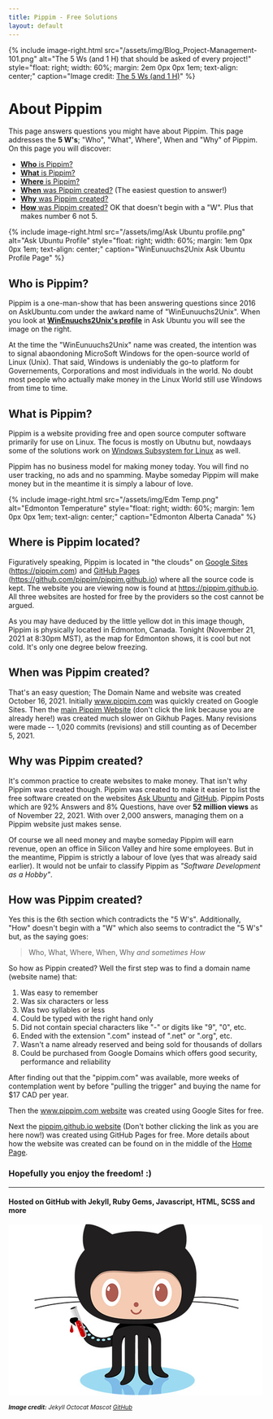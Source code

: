 ```yaml
---
title: Pippim - Free Solutions
layout: default
---
```


{% include image-right.html src="/assets/img/Blog_Project-Management-101.png"
   alt="The 5 Ws (and 1 H) that should be asked of every project!"
   style="float: right; width: 60%; margin: 2em 0px 0px 1em; text-align: center;"
   caption="Image credit: 
      <a href='https://www.workfront.com/blog/project-management-101-the-5-ws-and-1-h-that-should-be-asked-of-every-project'>The 5 Ws (and 1 H)</a>"
%}

# About Pippim

This page answers questions you might have about Pippim. This page
addresses the **5 W's**; "Who", "What", Where", When and "Why"
of Pippim. On this page you will discover:

- [**Who** is Pippim?](https://pippim.github.io/about.html#who-is-pippim?)
- [**What** is Pippim?](https://pippim.github.io/about.html#what-is-pippim?)
- [**Where** is Pippim?](https://pippim.github.io/about.html#where-is-pippim?)
- [**When** was Pippim created?](https://pippim.github.io/about.html#when-was-pippim-created?) (The easiest question to answer!) 
- [**Why** was Pippim created?](https://pippim.github.io/about.htm/#why-was-pippim-created?) 
- [**How** was Pippim created?](https://pippim.github.io/about.html#how-was-pippim-created?) OK that doesn't begin with a "W". Plus that makes number 6 not 5.

{% include image-right.html src="/assets/img/Ask Ubuntu profile.png"
   alt="Ask Ubuntu Profile"
   style="float: right; width: 60%; margin: 1em 0px 0px 1em; text-align: center;"
   caption="WinEunuuchs2Unix Ask Ubuntu Profile Page"
%}

## Who is Pippim?

Pippim is a one-man-show that has been answering questions since 2016 
on AskUbuntu.com under the awkard name of "WinEunuuchs2Unix". When you 
look at
**[WinEnuuchs2Unix's profile](https://askubuntu.com/users/307523/wineunuuchs2unix)**
in Ask Ubuntu you will see the image on the right.

At the time the "WinEunuuchs2Unix" name was created,
 the intention was to signal 
abaondoning MicroSoft Windows for the open-source world of Linux (Unix). That said,
Windows is undeniably the go-to platform for Governements, Corporations and most 
individuals in the world. No doubt most people who actually make money in the
Linux World still use Windows from time to time.

## What is Pippim?

Pippim is a website providing free and open source computer software primarily for
use on Linux. The focus is mostly on Ubutnu but, nowdaays some of the solutions
work on 
[Windows Subsystem for Linux](https://docs.microsoft.com/en-us/windows/wsl/about) as
well.

Pippim has no business model for making money today. You will find no user tracking,
no ads and no spamming. Maybe someday Pippim will make money but in the meantime it
is simply a labour of love.

{% include image-right.html src="/assets/img/Edm Temp.png"
   alt="Edmonton Temperature"
   style="float: right; width: 60%; margin: 1em 0px 0px 1em; text-align: center;"
   caption="Edmonton Alberta Canada"
%}

## Where is Pippim located?

Figuratively speaking, Pippim is located in "the clouds" on 
[Google Sites](https://pippim.com) (https://pippim.com) and
[GitHub Pages](https://github.com/pippim/pippim.github.io)
(https://github.com/pippim/pippim.github.io) where all the 
source code is kept. The website you are viewing now is found
at https://pippim.github.io. All three websites are hosted
for free by the providers so the cost cannot be argued.

As you may have deduced by the little yellow dot in this image
though, Pippim is physically located in Edmonton, Canada. 
Tonight (November 21, 2021 at 8:30pm MST), as the
map for Edmonton shows, it is cool but not cold. It's only
one degree below freezing.

## When was Pippim created?

That's an easy question; The Domain Name and website was created October 16, 2021.
Initially www.pippim.com was quickly created on Google Sites. Then the
[main Pippim Website](pippim.github.io) (don't click the link because you are
already here!) was created much slower on Gikhub Pages. Many revisions were 
made -- 1,020 commits (revisions) and still counting as of December 5, 2021.

## Why was Pippim created?

It's common practice to create websites to make money. That isn't why Pippim 
was created though.
Pippim was created to make it easier to list the free software created on 
the websites [Ask Ubuntu](https://askubuntu.com) and [GitHub](https://github.com).
Pippim Posts which are 92% Answers and 8% Questions, have over **52 million
views** as of November 22, 2021. With over 2,000 answers, 
managing them on a Pippim website just makes sense.

Of course we all need money and maybe someday Pippim will earn revenue,
open an office in Silicon Valley and hire some employees. But in the
meantime, Pippim is strictly a labour of love (yes that was already 
said earlier). It would not be unfair to classify Pippim as *"Software
Development as a Hobby"*.

## How was Pippim created?

Yes this is the 6th section which contradicts the "5 W's". Additionally,
"How" doesn't begin with a "W" which also seems to contradict the "5 W's" but,
as the saying goes:

> Who, What, Where, When, Why *and sometimes How*

So how as Pippin created? Well the
first step was to find a domain name (website name) that:

1. Was easy to remember
2. Was six characters or less
3. Was two syllables or less
4. Could be typed with the right hand only
5. Did not contain special characters like "-" or digits like "9", "0", etc.
6. Ended with the extension ".com" instead of ".net" or ".org", etc.
7. Wasn't a name already reserved and being sold for thousands of dollars
8. Could be purchased from Google Domains which offers good security, performance and reliability

After finding out that the "pippim.com" was available, more weeks of contemplation 
went by before "pulling the trigger" and buying the name for $17 CAD per year.

Then the [www.pippim.com website](https://pippim.com) was
created using Google Sites for free.

Next the [pippim.github.io website](https://pippim.github.io) (Don't bother
clicking the link as you are here now!) was created using 
GitHub Pages for free. More details about how the website
was created can be found on in the middle of the
[Home Page](https://pippim.github.io/#how-the-table-of-contents-is-generated).

### Hopefully you enjoy the freedom! :)

---

#### Hosted on GitHub with Jekyll, Ruby Gems, Javascript, HTML, SCSS and more

![Jekyll Octocat Mascot](/assets/img/octojekyll-opt.jpg)

<sup><em>
   **Image credit:** Jekyll Octocat Mascot [GitHub](https://www.github.com)
</em></sup>
